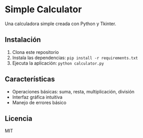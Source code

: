# Simple Calculator

Una calculadora simple creada con Python y Tkinter.

## Instalación

1. Clona este repositorio
2. Instala las dependencias: `pip install -r requirements.txt`
3. Ejecuta la aplicación: `python calculator.py`

## Características

- Operaciones básicas: suma, resta, multiplicación, división
- Interfaz gráfica intuitiva
- Manejo de errores básico

## Licencia

MIT
